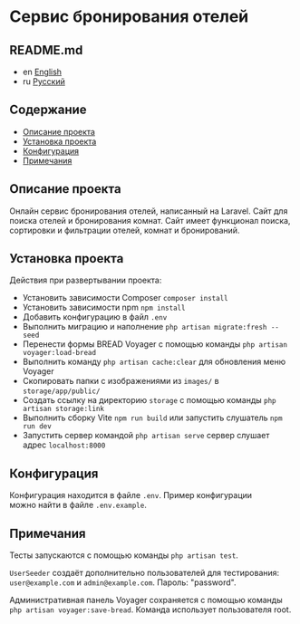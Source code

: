 # Сервис бронирования отелей

## README.md

* en [English](../README.md)
* ru [Русский](README.ru.md)

## Содержание

* [Описание проекта](#описание-проекта)
* [Установка проекта](#установка-проекта)
* [Конфигурация](#конфигурация)
* [Примечания](#примечания)

## Описание проекта

Онлайн сервис бронирования отелей, написанный на Laravel. Сайт для поиска отелей
и бронирования комнат. Сайт имеет функционал поиска, сортировки и
фильтрации отелей, комнат и бронирований.

## Установка проекта

Действия при развертывании проекта:

* Установить зависимости Composer `composer install`
* Установить зависимости npm `npm install`
* Добавить конфигурацию в файл `.env`
* Выполнить миграцию и наполнение `php artisan migrate:fresh --seed`
* Перенести формы BREAD Voyager с помощью команды `php artisan voyager:load-bread`
* Выполнить команду `php artisan cache:clear` для обновления меню Voyager
* Скопировать папки с изображениями из `images/` в `storage/app/public/`
* Создать ссылку на директорию `storage` с помощью команды `php artisan storage:link`
* Выполнить сборку Vite `npm run build` или запустить слушатель `npm run dev`
* Запустить сервер командой `php artisan serve` сервер слушает адрес `localhost:8000`

## Конфигурация

Конфигурация находится в файле `.env`. Пример конфигурации  
можно найти в файле `.env.example`.

## Примечания

Тесты запускаются с помощью команды `php artisan test`.

`UserSeeder` создаёт дополнительно пользователей для тестирования:  
`user@example.com` и `admin@example.com`. Пароль: "password".

Административная панель Voyager сохраняется с помощью команды  
`php artisan voyager:save-bread`.
Команда использует пользователя root.
